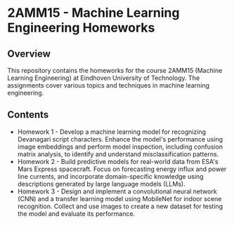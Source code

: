 # 2AMM15 - Machine Learning Engineering Homeworks

## Overview
This repository contains the homeworks for the course 2AMM15 (Machine Learning Engineering) at Eindhoven University of Technology. 
The assignments cover various topics and techniques in machine learning engineering.


## Contents
- Homework 1 - Develop a machine learning model for recognizing Devanagari script characters. Enhance the model's performance using image embeddings and perform model inspection, including confusion matrix analysis, to identify and understand misclassification patterns.
- Homework 2 - Build predictive models for real-world data from ESA's Mars Express spacecraft. Focus on forecasting energy influx and power line currents, and incorporate domain-specific knowledge using descriptions generated by large language models (LLMs).
- Homework 3 - Design and implement a convolutional neural network (CNN) and a transfer learning model using MobileNet for indoor scene recognition. Collect and use images to create a new dataset for testing the model and evaluate its performance.
